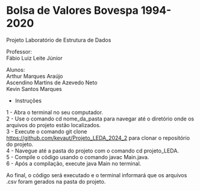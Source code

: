 # Bolsa de Valores Bovespa 1994-2020

Projeto Laboratório de Estrutura de Dados

Professor:<br/>
Fábio Luiz Leite Júnior

Alunos:<br/> 
Arthur Marques Araújo<br/>
Ascendino Martins de Azevedo Neto<br/>
Kevin Santos Marques


- Instruções

1 - Abra o terminal no seu computador. <br/>
2 - Use o comando cd nome_da_pasta para navegar até o diretório onde os arquivos do projeto estão localizados.<br/>
3 - Execute o comando git clone https://github.com/kevaut/Projeto_LEDA_2024_2 para clonar o repositório do projeto.<br/>
4 - Navegue até a pasta do projeto com o comando cd projeto_LEDA.<br/>
5 - Compile o código usando o comando javac Main.java.<br/>
6 - Após a compilação, execute java Main no terminal.<br/>

Ao final, o código será executado e o terminal informará que os arquivos .csv foram gerados na pasta do projeto.


